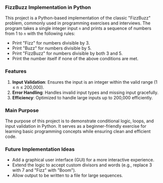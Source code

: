 ### FizzBuzz Implementation in Python
This project is a Python-based implementation of the classic "FizzBuzz" problem, commonly used in programming exercises and interviews. The program takes a single integer input `n` and prints a sequence of numbers from 1 to `n` with the following rules:
- Print "Fizz" for numbers divisible by 3.
- Print "Buzz" for numbers divisible by 5.
- Print "FizzBuzz" for numbers divisible by both 3 and 5.
- Print the number itself if none of the above conditions are met.

### Features
1. **Input Validation**: Ensures the input is an integer within the valid range (1 ≤ n ≤ 200,000).
2. **Error Handling**: Handles invalid input types and missing input gracefully.
3. **Efficiency**: Optimized to handle large inputs up to 200,000 efficiently.

### Main Purpose
The purpose of this project is to demonstrate conditional logic, loops, and input validation in Python. It serves as a beginner-friendly exercise for learning basic programming concepts while ensuring clean and efficient code.

### Future Implementation Ideas
- Add a graphical user interface (GUI) for a more interactive experience.
- Extend the logic to accept custom divisors and words (e.g., replace 3 with 7 and "Fizz" with "Boom").
- Allow output to be written to a file for large sequences.
